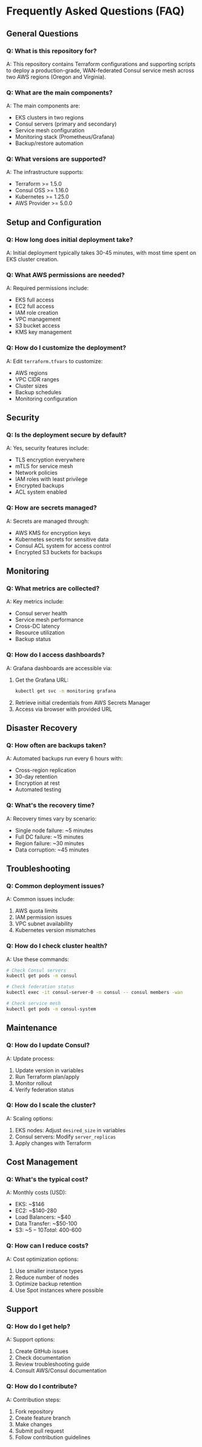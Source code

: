 # Frequently Asked Questions (FAQ)

## General Questions

### Q: What is this repository for?
A: This repository contains Terraform configurations and supporting scripts to deploy a production-grade, WAN-federated Consul service mesh across two AWS regions (Oregon and Virginia).

### Q: What are the main components?
A: The main components are:
- EKS clusters in two regions
- Consul servers (primary and secondary)
- Service mesh configuration
- Monitoring stack (Prometheus/Grafana)
- Backup/restore automation

### Q: What versions are supported?
A: The infrastructure supports:
- Terraform >= 1.5.0
- Consul OSS >= 1.16.0
- Kubernetes >= 1.25.0
- AWS Provider >= 5.0.0

## Setup and Configuration

### Q: How long does initial deployment take?
A: Initial deployment typically takes 30-45 minutes, with most time spent on EKS cluster creation.

### Q: What AWS permissions are needed?
A: Required permissions include:
- EKS full access
- EC2 full access
- IAM role creation
- VPC management
- S3 bucket access
- KMS key management

### Q: How do I customize the deployment?
A: Edit `terraform.tfvars` to customize:
- AWS regions
- VPC CIDR ranges
- Cluster sizes
- Backup schedules
- Monitoring configuration

## Security

### Q: Is the deployment secure by default?
A: Yes, security features include:
- TLS encryption everywhere
- mTLS for service mesh
- Network policies
- IAM roles with least privilege
- Encrypted backups
- ACL system enabled

### Q: How are secrets managed?
A: Secrets are managed through:
- AWS KMS for encryption keys
- Kubernetes secrets for sensitive data
- Consul ACL system for access control
- Encrypted S3 buckets for backups

## Monitoring

### Q: What metrics are collected?
A: Key metrics include:
- Consul server health
- Service mesh performance
- Cross-DC latency
- Resource utilization
- Backup status

### Q: How do I access dashboards?
A: Grafana dashboards are accessible via:
1. Get the Grafana URL:
   ```bash
   kubectl get svc -n monitoring grafana
   ```
2. Retrieve initial credentials from AWS Secrets Manager
3. Access via browser with provided URL

## Disaster Recovery

### Q: How often are backups taken?
A: Automated backups run every 6 hours with:
- Cross-region replication
- 30-day retention
- Encryption at rest
- Automated testing

### Q: What's the recovery time?
A: Recovery times vary by scenario:
- Single node failure: ~5 minutes
- Full DC failure: ~15 minutes
- Region failure: ~30 minutes
- Data corruption: ~45 minutes

## Troubleshooting

### Q: Common deployment issues?
A: Common issues include:
1. AWS quota limits
2. IAM permission issues
3. VPC subnet availability
4. Kubernetes version mismatches

### Q: How do I check cluster health?
A: Use these commands:
```bash
# Check Consul servers
kubectl get pods -n consul

# Check federation status
kubectl exec -it consul-server-0 -n consul -- consul members -wan

# Check service mesh
kubectl get pods -n consul-system
```

## Maintenance

### Q: How do I update Consul?
A: Update process:
1. Update version in variables
2. Run Terraform plan/apply
3. Monitor rollout
4. Verify federation status

### Q: How do I scale the cluster?
A: Scaling options:
1. EKS nodes: Adjust `desired_size` in variables
2. Consul servers: Modify `server_replicas`
3. Apply changes with Terraform

## Cost Management

### Q: What's the typical cost?
A: Monthly costs (USD):
- EKS: ~$146
- EC2: ~$140-280
- Load Balancers: ~$40
- Data Transfer: ~$50-100
- S3: ~$5-10
Total: ~$400-600

### Q: How can I reduce costs?
A: Cost optimization options:
1. Use smaller instance types
2. Reduce number of nodes
3. Optimize backup retention
4. Use Spot instances where possible

## Support

### Q: How do I get help?
A: Support options:
1. Create GitHub issues
2. Check documentation
3. Review troubleshooting guide
4. Consult AWS/Consul documentation

### Q: How do I contribute?
A: Contribution steps:
1. Fork repository
2. Create feature branch
3. Make changes
4. Submit pull request
5. Follow contribution guidelines
